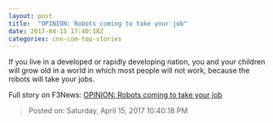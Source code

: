 ```yaml
---
layout: post
title:  "OPINION: Robots coming to take your job"
date: 2017-04-15 17:40:18Z
categories: cnn-com-top-stories
---
```


If you live in a developed or rapidly developing nation, you and your children will grow old in a world in which most people will not work, because the robots will take your jobs.


Full story on F3News: [OPINION: Robots coming to take your job](http://www.f3nws.com/n/RQVmVF)

> Posted on: Saturday, April 15, 2017 10:40:18 PM
